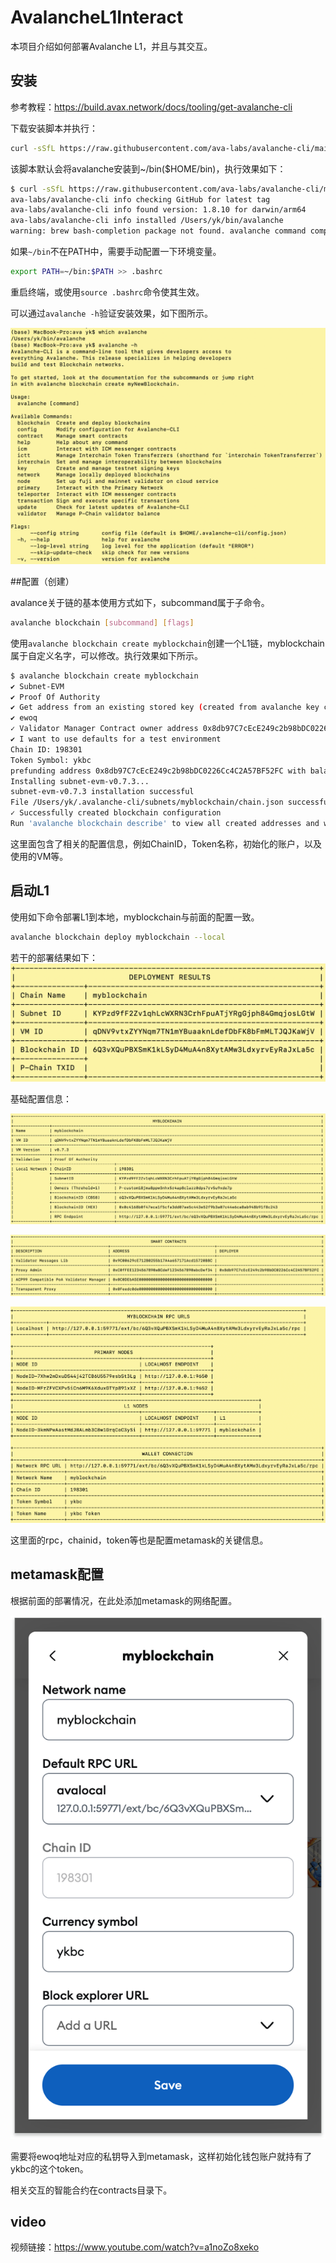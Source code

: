 # AvalancheL1Interact
本项目介绍如何部署Avalanche L1，并且与其交互。

## 安装 

参考教程：https://build.avax.network/docs/tooling/get-avalanche-cli

下载安装脚本并执行：

```sh
curl -sSfL https://raw.githubusercontent.com/ava-labs/avalanche-cli/main/scripts/install.sh | sh -s
```

该脚本默认会将avalanche安装到~/bin($HOME/bin)，执行效果如下：

```sh
$ curl -sSfL https://raw.githubusercontent.com/ava-labs/avalanche-cli/main/scripts/install.sh | sh -s
ava-labs/avalanche-cli info checking GitHub for latest tag
ava-labs/avalanche-cli info found version: 1.8.10 for darwin/arm64
ava-labs/avalanche-cli info installed /Users/yk/bin/avalanche
warning: brew bash-completion package not found. avalanche command completion for bash not installed
```

如果`~/bin`不在PATH中，需要手动配置一下环境变量。

```sh
export PATH=~/bin:$PATH >> .bashrc
```

重启终端，或使用`source .bashrc`命令使其生效。

可以通过`avalanche -h`验证安装效果，如下图所示。

![image-20250514223850423](images/image-001.png)



##配置（创建）

avalance关于链的基本使用方式如下，subcommand属于子命令。

```sh
avalanche blockchain [subcommand] [flags]
```

使用`avalanche blockchain create myblockchain`创建一个L1链，myblockchain属于自定义名字，可以修改。执行效果如下所示。

```sh
$ avalanche blockchain create myblockchain
✔ Subnet-EVM
✔ Proof Of Authority
✔ Get address from an existing stored key (created from avalanche key create or avalanche key import)
✔ ewoq
✓ Validator Manager Contract owner address 0x8db97C7cEcE249c2b98bDC0226Cc4C2A57BF52FC
✔ I want to use defaults for a test environment
Chain ID: 198301
Token Symbol: ykbc
prefunding address 0x8db97C7cEcE249c2b98bDC0226Cc4C2A57BF52FC with balance 1000000000000000000000000
Installing subnet-evm-v0.7.3...
subnet-evm-v0.7.3 installation successful
File /Users/yk/.avalanche-cli/subnets/myblockchain/chain.json successfully written
✓ Successfully created blockchain configuration
Run 'avalanche blockchain describe' to view all created addresses and what their roles are
```

这里面包含了相关的配置信息，例如ChainID，Token名称，初始化的账户，以及使用的VM等。



## 启动L1

使用如下命令部署L1到本地，myblockchain与前面的配置一致。

```sh
avalanche blockchain deploy myblockchain --local
```

若干的部署结果如下：
![alt text](images/image-002.png)

基础配置信息：

![image-20250514225218368](images/image-003.png)

![image-20250514224912287](images/image-004.png)



![image-20250514225139579](images/image-005.png)

这里面的rpc，chainid，token等也是配置metamask的关键信息。

## metamask配置

根据前面的部署情况，在此处添加metamask的网络配置。

![image-20250514225326985](images/image-006.png)

需要将ewoq地址对应的私钥导入到metamask，这样初始化钱包账户就持有了ykbc的这个token。

相关交互的智能合约在contracts目录下。

## video

视频链接：https://www.youtube.com/watch?v=a1noZo8xeko

